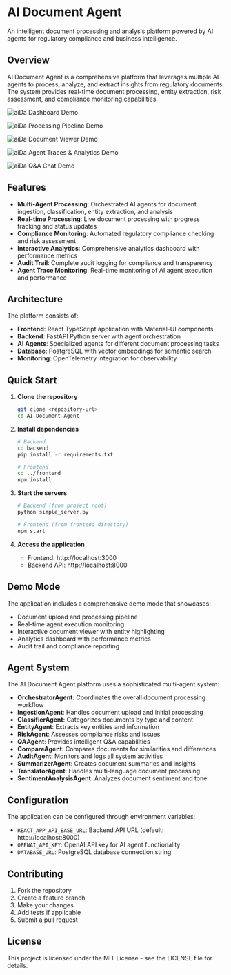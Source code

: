 # AI Document Agent

An intelligent document processing and analysis platform powered by AI agents for regulatory compliance and business intelligence.

## Overview

AI Document Agent is a comprehensive platform that leverages multiple AI agents to process, analyze, and extract insights from regulatory documents. The system provides real-time document processing, entity extraction, risk assessment, and compliance monitoring capabilities.

![aiDa Dashboard Demo](tab1.gif)

![aiDa Processing Pipeline Demo](tab2.gif)

![aiDa Document Viewer Demo](tab3.gif)

![aiDa Agent Traces & Analytics Demo](tab4.gif)

![aiDa Q&A Chat Demo](tab5.gif)

## Features

- **Multi-Agent Processing**: Orchestrated AI agents for document ingestion, classification, entity extraction, and analysis
- **Real-time Processing**: Live document processing with progress tracking and status updates
- **Compliance Monitoring**: Automated regulatory compliance checking and risk assessment
- **Interactive Analytics**: Comprehensive analytics dashboard with performance metrics
- **Audit Trail**: Complete audit logging for compliance and transparency
- **Agent Trace Monitoring**: Real-time monitoring of AI agent execution and performance

## Architecture

The platform consists of:

- **Frontend**: React TypeScript application with Material-UI components
- **Backend**: FastAPI Python server with agent orchestration
- **AI Agents**: Specialized agents for different document processing tasks
- **Database**: PostgreSQL with vector embeddings for semantic search
- **Monitoring**: OpenTelemetry integration for observability

## Quick Start

1. **Clone the repository**
   ```bash
   git clone <repository-url>
   cd AI-Document-Agent
   ```

2. **Install dependencies**
   ```bash
   # Backend
   cd backend
   pip install -r requirements.txt
   
   # Frontend
   cd ../frontend
   npm install
   ```

3. **Start the servers**
   ```bash
   # Backend (from project root)
   python simple_server.py
   
   # Frontend (from frontend directory)
   npm start
   ```

4. **Access the application**
   - Frontend: http://localhost:3000
   - Backend API: http://localhost:8000

## Demo Mode

The application includes a comprehensive demo mode that showcases:
- Document upload and processing pipeline
- Real-time agent execution monitoring
- Interactive document viewer with entity highlighting
- Analytics dashboard with performance metrics
- Audit trail and compliance reporting

## Agent System

The AI Document Agent platform uses a sophisticated multi-agent system:

- **OrchestratorAgent**: Coordinates the overall document processing workflow
- **IngestionAgent**: Handles document upload and initial processing
- **ClassifierAgent**: Categorizes documents by type and content
- **EntityAgent**: Extracts key entities and information
- **RiskAgent**: Assesses compliance risks and issues
- **QAAgent**: Provides intelligent Q&A capabilities
- **CompareAgent**: Compares documents for similarities and differences
- **AuditAgent**: Monitors and logs all system activities
- **SummarizerAgent**: Creates document summaries and insights
- **TranslatorAgent**: Handles multi-language document processing
- **SentimentAnalysisAgent**: Analyzes document sentiment and tone

## Configuration

The application can be configured through environment variables:

- `REACT_APP_API_BASE_URL`: Backend API URL (default: http://localhost:8000)
- `OPENAI_API_KEY`: OpenAI API key for AI agent functionality
- `DATABASE_URL`: PostgreSQL database connection string

## Contributing

1. Fork the repository
2. Create a feature branch
3. Make your changes
4. Add tests if applicable
5. Submit a pull request

## License

This project is licensed under the MIT License - see the LICENSE file for details.

